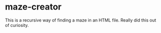 # maze-creator
This is a recursive way of finding a maze in an HTML file. Really did this out of curiosity.
